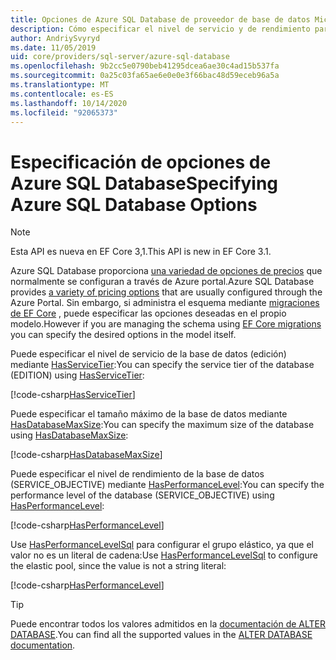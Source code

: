 ```yaml
---
title: Opciones de Azure SQL Database de proveedor de base de datos Microsoft SQL Server-EF Core
description: Cómo especificar el nivel de servicio y de rendimiento para Azure SQL Database con el proveedor de base de datos de SQL Server Entity Framework Core
author: AndriySvyryd
ms.date: 11/05/2019
uid: core/providers/sql-server/azure-sql-database
ms.openlocfilehash: 9b2cc5e0790beb41295dcea6ae30c4ad15b537fa
ms.sourcegitcommit: 0a25c03fa65ae6e0e0e3f66bac48d59eceb96a5a
ms.translationtype: MT
ms.contentlocale: es-ES
ms.lasthandoff: 10/14/2020
ms.locfileid: "92065373"
---
```

# <a name="specifying-azure-sql-database-options"></a><span data-ttu-id="575dc-103">Especificación de opciones de Azure SQL Database</span><span class="sxs-lookup"><span data-stu-id="575dc-103">Specifying Azure SQL Database Options</span></span>

>[!NOTE]
> <span data-ttu-id="575dc-104">Esta API es nueva en EF Core 3,1.</span><span class="sxs-lookup"><span data-stu-id="575dc-104">This API is new in EF Core 3.1.</span></span>

<span data-ttu-id="575dc-105">Azure SQL Database proporciona [una variedad de opciones de precios](https://azure.microsoft.com/pricing/details/sql-database/single/) que normalmente se configuran a través de Azure portal.</span><span class="sxs-lookup"><span data-stu-id="575dc-105">Azure SQL Database provides [a variety of pricing options](https://azure.microsoft.com/pricing/details/sql-database/single/) that are usually configured through the Azure Portal.</span></span> <span data-ttu-id="575dc-106">Sin embargo, si administra el esquema mediante [migraciones de EF Core](xref:core/managing-schemas/migrations/index) , puede especificar las opciones deseadas en el propio modelo.</span><span class="sxs-lookup"><span data-stu-id="575dc-106">However if you are managing the schema using [EF Core migrations](xref:core/managing-schemas/migrations/index) you can specify the desired options in the model itself.</span></span>

<span data-ttu-id="575dc-107">Puede especificar el nivel de servicio de la base de datos (edición) mediante [HasServiceTier](/dotnet/api/Microsoft.EntityFrameworkCore.SqlServerModelBuilderExtensions.HasServiceTier):</span><span class="sxs-lookup"><span data-stu-id="575dc-107">You can specify the service tier of the database (EDITION) using [HasServiceTier](/dotnet/api/Microsoft.EntityFrameworkCore.SqlServerModelBuilderExtensions.HasServiceTier):</span></span>

[!code-csharp[HasServiceTier](../../../../samples/core/SqlServer/AzureDatabase/AzureSqlContext.cs?name=HasServiceTier)]

<span data-ttu-id="575dc-108">Puede especificar el tamaño máximo de la base de datos mediante [HasDatabaseMaxSize](/dotnet/api/Microsoft.EntityFrameworkCore.SqlServerModelBuilderExtensions.HasDatabaseMaxSize):</span><span class="sxs-lookup"><span data-stu-id="575dc-108">You can specify the maximum size of the database using [HasDatabaseMaxSize](/dotnet/api/Microsoft.EntityFrameworkCore.SqlServerModelBuilderExtensions.HasDatabaseMaxSize):</span></span>

[!code-csharp[HasDatabaseMaxSize](../../../../samples/core/SqlServer/AzureDatabase/AzureSqlContext.cs?name=HasDatabaseMaxSize)]

<span data-ttu-id="575dc-109">Puede especificar el nivel de rendimiento de la base de datos (SERVICE_OBJECTIVE) mediante [HasPerformanceLevel](/dotnet/api/Microsoft.EntityFrameworkCore.SqlServerModelBuilderExtensions.HasPerformanceLevel):</span><span class="sxs-lookup"><span data-stu-id="575dc-109">You can specify the performance level of the database (SERVICE_OBJECTIVE) using [HasPerformanceLevel](/dotnet/api/Microsoft.EntityFrameworkCore.SqlServerModelBuilderExtensions.HasPerformanceLevel):</span></span>

[!code-csharp[HasPerformanceLevel](../../../../samples/core/SqlServer/AzureDatabase/AzureSqlContext.cs?name=HasPerformanceLevel)]

<span data-ttu-id="575dc-110">Use [HasPerformanceLevelSql](/dotnet/api/Microsoft.EntityFrameworkCore.SqlServerModelBuilderExtensions.HasPerformanceLevelSql) para configurar el grupo elástico, ya que el valor no es un literal de cadena:</span><span class="sxs-lookup"><span data-stu-id="575dc-110">Use [HasPerformanceLevelSql](/dotnet/api/Microsoft.EntityFrameworkCore.SqlServerModelBuilderExtensions.HasPerformanceLevelSql) to configure the elastic pool, since the value is not a string literal:</span></span>

[!code-csharp[HasPerformanceLevel](../../../../samples/core/SqlServer/AzureDatabase/AzureSqlContext.cs?name=HasPerformanceLevelSql)]

>[!TIP]
> <span data-ttu-id="575dc-111">Puede encontrar todos los valores admitidos en la [documentación de ALTER DATABASE](/sql/t-sql/statements/alter-database-transact-sql?view=azuresqldb-current&preserve-view=true).</span><span class="sxs-lookup"><span data-stu-id="575dc-111">You can find all the supported values in the [ALTER DATABASE documentation](/sql/t-sql/statements/alter-database-transact-sql?view=azuresqldb-current&preserve-view=true).</span></span>
